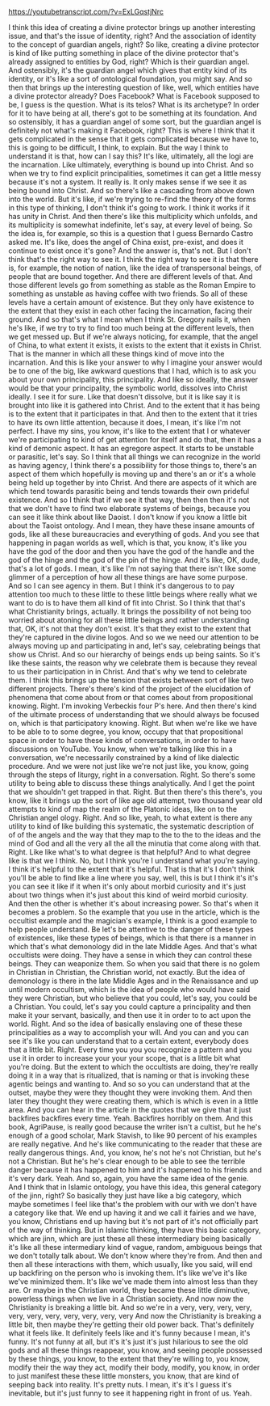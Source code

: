 https://youtubetranscript.com/?v=ExLGqstjNrc

 I think this idea of creating a divine protector brings up another interesting issue, and that's the issue of identity, right? And the association of identity to the concept of guardian angels, right? So like, creating a divine protector is kind of like putting something in place of the divine protector that's already assigned to entities by God, right? Which is their guardian angel. And ostensibly, it's the guardian angel which gives that entity kind of its identity, or it's like a sort of ontological foundation, you might say. And so then that brings up the interesting question of like, well, which entities have a divine protector already? Does Facebook? What is Facebook supposed to be, I guess is the question. What is its telos? What is its archetype? In order for it to have being at all, there's got to be something at its foundation. And so ostensibly, it has a guardian angel of some sort, but the guardian angel is definitely not what's making it Facebook, right? This is where I think that it gets complicated in the sense that it gets complicated because we have to, this is going to be difficult, I think, to explain. But the way I think to understand it is that, how can I say this? It's like, ultimately, all the logi are the incarnation. Like ultimately, everything is bound up into Christ. And so when we try to find explicit principalities, sometimes it can get a little messy because it's not a system. It really is. It only makes sense if we see it as being bound into Christ. And so there's like a cascading from above down into the world. But it's like, if we're trying to re-find the theory of the forms in this type of thinking, I don't think it's going to work. I think it works if it has unity in Christ. And then there's like this multiplicity which unfolds, and its multiplicity is somewhat indefinite, let's say, at every level of being. So the idea is, for example, so this is a question that I guess Bernardo Castro asked me. It's like, does the angel of China exist, pre-exist, and does it continue to exist once it's gone? And the answer is, that's not. But I don't think that's the right way to see it. I think the right way to see it is that there is, for example, the notion of nation, like the idea of transpersonal beings, of people that are bound together. And there are different levels of that. And those different levels go from something as stable as the Roman Empire to something as unstable as having coffee with two friends. So all of these levels have a certain amount of existence. But they only have existence to the extent that they exist in each other facing the incarnation, facing their ground. And so that's what I mean when I think St. Gregory nails it, when he's like, if we try to try to find too much being at the different levels, then we get messed up. But if we're always noticing, for example, that the angel of China, to what extent it exists, it exists to the extent that it exists in Christ. That is the manner in which all these things kind of move into the incarnation. And this is like your answer to why I imagine your answer would be to one of the big, like awkward questions that I had, which is to ask you about your own principality, this principality. And like so ideally, the answer would be that your principality, the symbolic world, dissolves into Christ ideally. I see it for sure. Like that doesn't dissolve, but it is like say it is brought into like it is gathered into Christ. And to the extent that it has being is to the extent that it participates in that. And then to the extent that it tries to have its own little attention, because it does, I mean, it's like I'm not perfect. I have my sins, you know, it's like to the extent that I or whatever we're participating to kind of get attention for itself and do that, then it has a kind of demonic aspect. It has an egregore aspect. It starts to be unstable or parasitic, let's say. So I think that all things we can recognize in the world as having agency, I think there's a possibility for those things to, there's an aspect of them which hopefully is moving up and there's an or it's a whole being held up together by into Christ. And there are aspects of it which are which tend towards parasitic being and tends towards their own prideful existence. And so I think that if we see it that way, then then then it's not that we don't have to find two elaborate systems of beings, because you can see it like think about like Daoist. I don't know if you know a little bit about the Taoist ontology. And I mean, they have these insane amounts of gods, like all these bureaucracies and everything of gods. And you see that happening in pagan worlds as well, which is that, you know, it's like you have the god of the door and then you have the god of the handle and the god of the hinge and the god of the pin of the hinge. And it's like, OK, dude, that's a lot of gods. I mean, it's like I'm not saying that there isn't like some glimmer of a perception of how all these things are have some purpose. And so I can see agency in them. But I think it's dangerous to to pay attention too much to these little to these little beings where really what we want to do is to have them all kind of fit into Christ. So I think that that's what Christianity brings, actually. It brings the possibility of not being too worried about atoning for all these little beings and rather understanding that, OK, it's not that they don't exist. It's that they exist to the extent that they're captured in the divine logos. And so we we need our attention to be always moving up and participating in and, let's say, celebrating beings that show us Christ. And so our hierarchy of beings ends up being saints. So it's like these saints, the reason why we celebrate them is because they reveal to us their participation in in Christ. And that's why we tend to celebrate them. I think this brings up the tension that exists between sort of like two different projects. There's there's kind of the project of the elucidation of phenomena that come about from or that comes about from propositional knowing. Right. I'm invoking Verbeckis four P's here. And then there's kind of the ultimate process of understanding that we should always be focused on, which is that participatory knowing. Right. But when we're like we have to be able to to some degree, you know, occupy that that propositional space in order to have these kinds of conversations, in order to have discussions on YouTube. You know, when we're talking like this in a conversation, we're necessarily constrained by a kind of like dialectic procedure. And we were not just like we're not just like, you know, going through the steps of liturgy, right in a conversation. Right. So there's some utility to being able to discuss these things analytically. And I get the point that we shouldn't get trapped in that. Right. But then there's this there's, you know, like it brings up the sort of like age old attempt, two thousand year old attempts to kind of map the realm of the Platonic ideas, like on to the Christian angel ology. Right. And so like, yeah, to what extent is there any utility to kind of like building this systematic, the systematic description of of of the angels and the way that they map to the to the to the ideas and the mind of God and all the very all the all the minutia that come along with that. Right. Like like what's to what degree is that helpful? And to what degree like is that we I think. No, but I think you're I understand what you're saying. I think it's helpful to the extent that it's helpful. That is that it's I don't think you'll be able to find like a line where you say, well, this is but I think it's it's you can see it like if it when it's only about morbid curiosity and it's just about two things when it's just about this kind of weird morbid curiosity. And then the other is whether it's about increasing power. So that's when it becomes a problem. So the example that you use in the article, which is the occultist example and the magician's example, I think is a good example to help people understand. Be let's be attentive to the danger of these types of existences, like these types of beings, which is that there is a manner in which that's what demonology did in the late Middle Ages. And that's what occultists were doing. They have a sense in which they can control these beings. They can weaponize them. So when you said that there is no golem in Christian in Christian, the Christian world, not exactly. But the idea of demonology is there in the late Middle Ages and in the Renaissance and up until modern occultism, which is the idea of people who would have said they were Christian, but who believe that you could, let's say, you could be a Christian. You could, let's say you could capture a principality and then make it your servant, basically, and then use it in order to to act upon the world. Right. And so the idea of basically enslaving one of these these principalities as a way to accomplish your will. And you can and you can see it's like you can understand that to a certain extent, everybody does that a little bit. Right. Every time you you you recognize a pattern and you use it in order to increase your your your scope, that is a little bit what you're doing. But the extent to which the occultists are doing, they're really doing it in a way that is ritualized, that is naming or that is invoking these agentic beings and wanting to. And so so you can understand that at the outset, maybe they were they thought they were invoking them. And then later they thought they were creating them, which is which is even in a little area. And you can hear in the article in the quotes that we give that it just backfires backfires every time. Yeah. Backfires horribly on them. And this book, AgriPause, is really good because the writer isn't a cultist, but he he's enough of a good scholar, Mark Stavish, to like 90 percent of his examples are really negative. And he's like communicating to the reader that these are really dangerous things. And, you know, he's not he's not Christian, but he's not a Christian. But he's he's clear enough to be able to see the terrible danger because it has happened to him and it's happened to his friends and it's very dark. Yeah. And so, again, you have the same idea of the genie. And I think that in Islamic ontology, you have this idea, this general category of the jinn, right? So basically they just have like a big category, which maybe sometimes I feel like that's the problem with our with we don't have a category like that. We end up having it and we call it fairies and we have, you know, Christians end up having but it's not part of it's not officially part of the way of thinking. But in Islamic thinking, they have this basic category, which are jinn, which are just these all these intermediary being basically it's like all these intermediary kind of vague, random, ambiguous beings that we don't totally talk about. We don't know where they're from. And then and then all these interactions with them, which usually, like you said, will end up backfiring on the person who is invoking them. It's like we've it's like we've minimized them. It's like we've made them into almost less than they are. Or maybe in the Christian world, they became these little diminutive, powerless things when we live in a Christian society. And now now the Christianity is breaking a little bit. And so we're in a very, very, very, very, very, very, very, very, very, very, very And now the Christianity is breaking a little bit, then maybe they're getting their old power back. That's definitely what it feels like. It definitely feels like and it's funny because I mean, it's funny. It's not funny at all, but it's it's just it's just hilarious to see the old gods and all these things reappear, you know, and seeing people possessed by these things, you know, to the extent that they're willing to, you know, modify their the way they act, modify their body, modify, you know, in order to just manifest these these little monsters, you know, that are kind of seeping back into reality. It's pretty nuts. I mean, it's it's I guess it's inevitable, but it's just funny to see it happening right in front of us. Yeah.